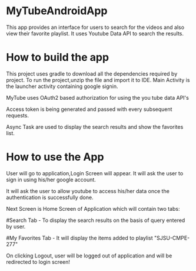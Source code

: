 # MyTubeAndroidApp
This app provides an interface for users to search for the videos and also view their favorite playlist. It uses Youtube Data API to search the results. 

# How to build the app
This project uses gradle to download all the dependencies required by project.
To run the project,unzip the file and import it to IDE. Main Activity is the launcher
activity containing google signin.

MyTube uses OAuth2 based authorization for using the you tube data API's

Access token is being generated and passed with every subsequent requests.

Async Task are used to display the search results and show the favorites list.

# How to use the App
User will go to application,Login Screen will appear.
It will ask the user to sign in using his/her google account.

It will ask the user to allow youtube to access his/her data once the authentication is
successfully done.

Next Screen is Home Screen of Application which will contain two tabs:

#Search Tab - To display the search results on the basis of query entered by user.

#My Favorites Tab - It will display the items added to playlist "SJSU-CMPE-277"

On clicking Logout, user will be logged out of application and will be redirected to login screen!
